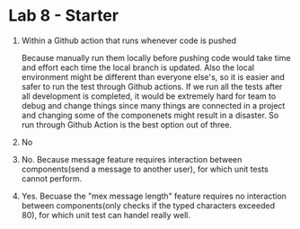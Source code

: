 # Lab 8 - Starter
1. Within a Github action that runs whenever code is pushed 

    Because manually run them locally before pushing code would take time and effort each time the local branch is updated. Also the local environment might be different than everyone else's, so it is easier and safer to run the test through Github actions. If we run all the tests after all development is completed, it would be extremely hard for team to debug and change things since many things are connected in a project and changing some of the componenets might result in a disaster. So run through Github Action is the best option out of three.
2. No

3. No. Because message feature requires interaction between components(send a message to another user), for which unit tests cannot perform.
4. Yes. Becuase the "mex message length" feature requires no interaction between components(only checks if the typed characters exceeded 80), for which unit test can handel really well.